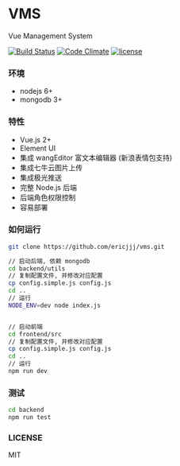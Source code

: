 # VMS
Vue Management System

[![Build Status](https://travis-ci.org/ericjjj/vms.svg?branch=master)](https://travis-ci.org/ericjjj/vms)
[![Code Climate](https://codeclimate.com/repos/58edfcb0bab24b0265000e3b/badges/be1cc8f745e432cd57ec/gpa.svg)](https://codeclimate.com/repos/58edfcb0bab24b0265000e3b/feed)
[![license](https://img.shields.io/github/license/mashape/apistatus.svg)](LICENSE)

### 环境
* nodejs 6+
* mongodb 3+

### 特性

* Vue.js 2+
* Element UI
* 集成 wangEditor 富文本编辑器 (新浪表情包支持)
* 集成七牛云图片上传
* 集成极光推送
* 完整 Node.js 后端
* 后端角色权限控制
* 容易部署

### 如何运行

```bash
git clone https://github.com/ericjjj/vms.git

// 启动后端, 依赖 mongodb
cd backend/utils
// 复制配置文件, 并修改对应配置
cp config.simple.js config.js
cd ..
// 运行
NODE_ENV=dev node index.js


// 启动前端
cd frontend/src
// 复制配置文件, 并修改对应配置
cp config.simple.js config.js
cd ..
// 运行
npm run dev
```

### 测试
```bash
cd backend
npm run test
```


### LICENSE
MIT



